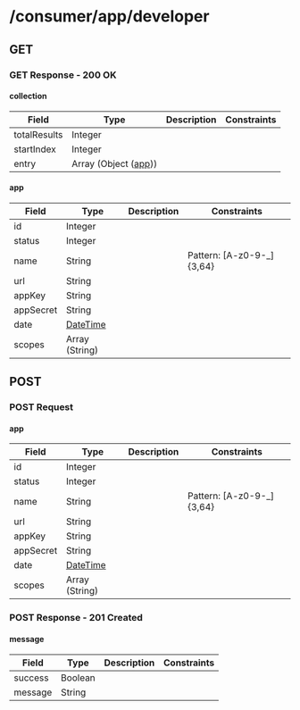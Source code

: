 
# /consumer/app/developer


## GET


### GET Response - 200 OK

#### collection

Field | Type | Description | Constraints
----- | ---- | ----------- | -----------
totalResults | Integer |  | 
startIndex | Integer |  | 
entry | Array (Object ([app](#psx_model_App))) |  | 

#### app

Field | Type | Description | Constraints
----- | ---- | ----------- | -----------
id | Integer |  | 
status | Integer |  | 
name | String |  | Pattern: [A-z0-9\-\_]{3,64}
url | String |  | 
appKey | String |  | 
appSecret | String |  | 
date | [DateTime](http://tools.ietf.org/html/rfc3339#section-5.6) |  | 
scopes | Array (String) |  | 


## POST


### POST Request

#### app

Field | Type | Description | Constraints
----- | ---- | ----------- | -----------
id | Integer |  | 
status | Integer |  | 
name | String |  | Pattern: [A-z0-9\-\_]{3,64}
url | String |  | 
appKey | String |  | 
appSecret | String |  | 
date | [DateTime](http://tools.ietf.org/html/rfc3339#section-5.6) |  | 
scopes | Array (String) |  | 


### POST Response - 201 Created

#### message

Field | Type | Description | Constraints
----- | ---- | ----------- | -----------
success | Boolean |  | 
message | String |  | 

